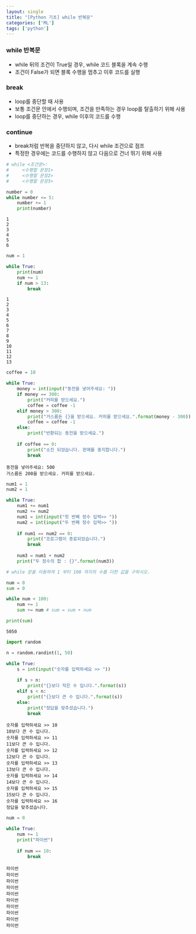 ```yaml
---
layout: single
title: "[Python 기초] while 반복문"
categories: ['ML']
tags: ['python']
---
```


### while 반복문
- while 뒤의 조건이 True일 경우, while 코드 블록을 계속 수행
- 조건이 False가 되면 블록 수행을 멈추고 이후 코드를 실행

### break
- loop를 중단할 때 사용
- 보통 조건문 안에서 수행되며, 조건을 만족하는 경우 loop를 탈출하기 위해 사용
- loop를 중단하는 경우, while 이후의 코드를 수행

### continue
- break처럼 반복을 중단하지 않고, 다시 while 조건으로 점프
- 특정한 경우에는 코드를 수행하지 않고 다음으로 건너 뛰기 위해 사용


```python
# while <조건문>:
#     <수행할 문장1>
#     <수행할 문장2>
#     <수행할 문장3>
```


```python
number = 0
while number <= 5:
    number += 1
    print(number)   
```

    1
    2
    3
    4
    5
    6
    


```python
num = 1

while True:
    print(num)
    num += 1
    if num > 13:
        break
```

    1
    2
    3
    4
    5
    6
    7
    8
    9
    10
    11
    12
    13
    


```python
coffee = 10

while True:
    money = int(input("동전을 넣어주세요: "))
    if money == 300:
        print("커피를 받으세요.")
        coffee = coffee -1
    elif money > 300:
        print("거스름돈 {}을 받으세요. 커피를 받으세요.".format(money - 300))
        coffee = coffee -1
    else:
        print("반환되는 동전을 받으세요.")
    
    if coffee == 0:
        print("소진 되었습니다. 판매를 중지합니다.")
        break
```

    동전을 넣어주세요: 500
    거스름돈 200을 받으세요. 커피를 받으세요.
    


```python
num1 = 1
num2 = 1

while True:
    num1 += num1
    num2 += num2
    num1 = int(input("첫 번째 정수 입력>> "))
    num2 = int(input("두 번째 정수 입력>> "))
    
    if num1 == num2 == 0:
        print("프로그램이 종료되었습니다.")
        break
         
    num3 = num1 + num2
    print("두 정수의 합 : {}".format(num3))
```


```python
# while 문을 이용하여 1 부터 100 까지의 수를 더한 값을 구하시오.

num = 0
sum = 0

while num < 100:
    num += 1
    sum += num # sum = sum + num

print(sum)
```

    5050
    


```python
import random

n = random.randint(1, 50)
```


```python
while True:
    s = int(input("숫자를 입력하세요 >> "))
    
    if s > n:
        print("{}보다 작은 수 입니다.".format(s))
    elif s < n:  
        print("{}보다 큰 수 입니다.".format(s))
    else:
        print("정답을 맞추셨습니다.")
        break   
```

    숫자를 입력하세요 >> 10
    10보다 큰 수 입니다.
    숫자를 입력하세요 >> 11
    11보다 큰 수 입니다.
    숫자를 입력하세요 >> 12
    12보다 큰 수 입니다.
    숫자를 입력하세요 >> 13
    13보다 큰 수 입니다.
    숫자를 입력하세요 >> 14
    14보다 큰 수 입니다.
    숫자를 입력하세요 >> 15
    15보다 큰 수 입니다.
    숫자를 입력하세요 >> 16
    정답을 맞추셨습니다.
    


```python
num = 0

while True:
    num += 1
    print("파이썬")    
 
    if num == 10:
        break
```

    파이썬
    파이썬
    파이썬
    파이썬
    파이썬
    파이썬
    파이썬
    파이썬
    파이썬
    파이썬
    


```python

```

